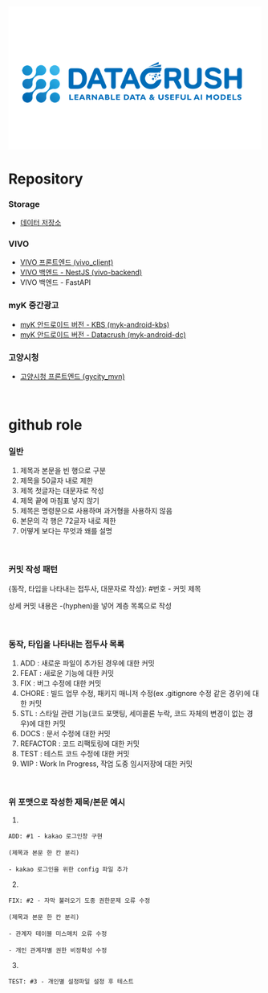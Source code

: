 [<img src="https://github.com/datacrush-ai/.github/blob/main/profile/img/logo.png">](https://datacrush.ai)

# Repository 

### Storage
- [데이터 저장소](https://github.com/datacrush-ai/datacrush-info)

### VIVO
- [VIVO 프론트엔드 (vivo_client)](https://github.com/datacrush-ai/vivo_client)
- [VIVO 백엔드 - NestJS (vivo-backend)](https://github.com/datacrush-ai/vivo-backend)
- VIVO 백엔드 - FastAPI

### myK 중간광고
- [myK 안드로이드 버전 - KBS (myk-android-kbs)](https://github.com/datacrush-ai/myk-andorid-kbs)
- [myK 안드로이드 버전 - Datacrush (myk-android-dc)](https://github.com/datacrush-ai/myk-andorid-dc)

### 고양시청
- [고양시청 프론트엔드 (gycity_mvn)](https://github.com/datacrush-ai/gycity_mvn)

<br>

# github role

### 일반

1. 제목과 본문을 빈 행으로 구분
2. 제목을 50글자 내로 제한
3. 제목 첫글자는 대문자로 작성
4. 제목 끝에 마침표 넣지 않기
5. 제목은 명령문으로 사용하며 과거형을 사용하지 않음
6. 본문의 각 행은 72글자 내로 제한
7. 어떻게 보다는 무엇과 왜를 설명

 
<br>

### 커밋 작성 패턴

{동작, 타입을 나타내는 접두사, 대문자로 작성}: #번호 - 커밋 제목

상세 커밋 내용은 -(hyphen)을 넣어 계층 목록으로 작성

<br>

### 동작, 타입을 나타내는 접두사 목록

1. ADD : 새로운 파일이 추가된 경우에 대한 커밋
2. FEAT : 새로운 기능에 대한 커밋
3. FIX : 버그 수정에 대한 커밋
4. CHORE : 빌드 업무 수정, 패키지 매니저 수정(ex .gitignore 수정 같은 경우)에 대한 커밋
5. STL : 스타일 관련 기능(코드 포맷팅, 세미콜론 누락, 코드 자체의 변경이 없는 경우)에 대한 커밋
6. DOCS : 문서 수정에 대한 커밋
7. REFACTOR :  코드 리팩토링에 대한 커밋
8. TEST : 테스트 코드 수정에 대한 커밋
9. WIP : Work In Progress, 작업 도중 임시저장에 대한 커밋

 
<br>

### 위 포맷으로 작성한 제목/본문 예시

1. 
```text
ADD: #1 - kakao 로그인창 구현

(제목과 본문 한 칸 분리)

- kakao 로그인을 위한 config 파일 추가
```

2. 
```text
FIX: #2 - 자막 불러오기 도중 권한문제 오류 수정

(제목과 본문 한 칸 분리)

- 관계자 테이블 미스매치 오류 수정

- 개인 관계자별 권한 비정확성 수정
```

3.
```text
TEST: #3 - 개인별 설정파일 설정 후 테스트 
```